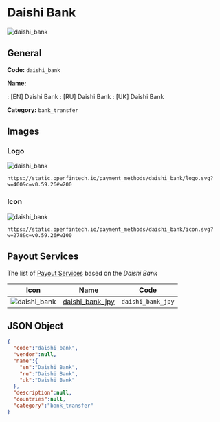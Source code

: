 
# Daishi Bank 
![daishi_bank](https://static.openfintech.io/payment_methods/daishi_bank/logo.svg?w=400&c=v0.59.26#w200)  

## General 
**Code:** `daishi_bank` 
 
**Name:** 
 
:	[EN] Daishi Bank 
:	[RU] Daishi Bank 
:	[UK] Daishi Bank 
 
**Category:** `bank_transfer` 
 

## Images 

### Logo 
![daishi_bank](https://static.openfintech.io/payment_methods/daishi_bank/logo.svg?w=400&c=v0.59.26#w200)  

```
https://static.openfintech.io/payment_methods/daishi_bank/logo.svg?w=400&c=v0.59.26#w200
```  

### Icon 
![daishi_bank](https://static.openfintech.io/payment_methods/daishi_bank/icon.svg?w=278&c=v0.59.26#w100)  

```
https://static.openfintech.io/payment_methods/daishi_bank/icon.svg?w=278&c=v0.59.26#w100
```  

## Payout Services 
 
The list of [Payout Services](/payout-services/) based on the _Daishi Bank_ 

|Icon|Name|Code| 
|:---:|:---:|:---:| 
|![daishi_bank](https://static.openfintech.io/payout_methods/daishi_bank/icon.svg?w=278&c=v0.59.26#w40) |[daishi_bank_jpy](/payout-services/daishi_bank_jpy/)|`daishi_bank_jpy`| 
 

## JSON Object 

```json
{
  "code":"daishi_bank",
  "vendor":null,
  "name":{
    "en":"Daishi Bank",
    "ru":"Daishi Bank",
    "uk":"Daishi Bank"
  },
  "description":null,
  "countries":null,
  "category":"bank_transfer"
}
```  
